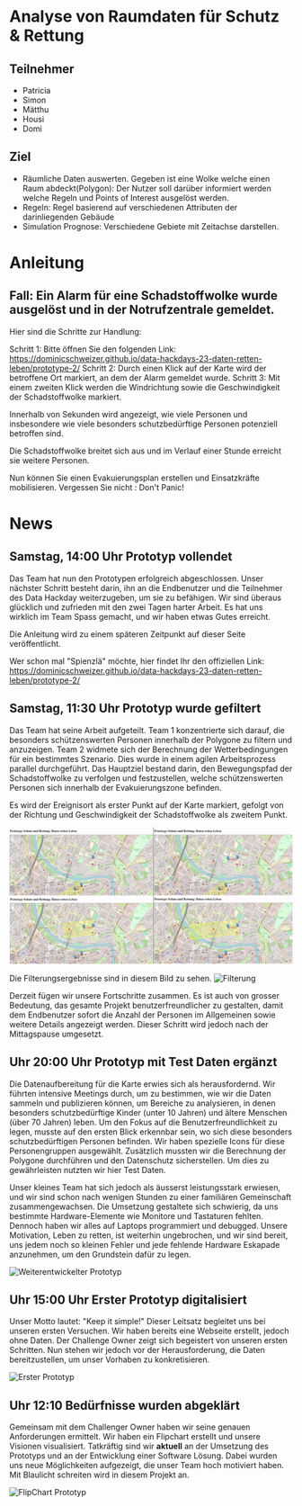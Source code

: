 # Analyse von Raumdaten für Schutz & Rettung

## Teilnehmer

- Patricia
- Simon
- Mätthu
- Housi
- Domi

## Ziel

- Räumliche Daten auswerten. Gegeben ist eine Wolke welche einen Raum abdeckt(Polygon): Der Nutzer soll darüber informiert werden welche Regeln und Points of Interest ausgelöst werden.
- Regeln: Regel basierend auf verschiedenen Attributen der darinliegenden Gebäude
- Simulation Prognose: Verschiedene Gebiete mit Zeitachse darstellen.

# Anleitung

## Fall: Ein Alarm für eine Schadstoffwolke wurde ausgelöst und in der Notrufzentrale gemeldet.

Hier sind die Schritte zur Handlung:

Schritt 1: Bitte öffnen Sie den folgenden Link: https://dominicschweizer.github.io/data-hackdays-23-daten-retten-leben/prototype-2/
Schritt 2: Durch einen Klick auf der Karte wird der betroffene Ort markiert, an dem der Alarm gemeldet wurde.
Schritt 3: Mit einem zweiten Klick werden die Windrichtung sowie die Geschwindigkeit der Schadstoffwolke markiert.

Innerhalb von Sekunden wird angezeigt, wie viele Personen und insbesondere wie viele besonders schutzbedürftige Personen potenziell betroffen sind.

Die Schadstoffwolke breitet sich aus und im Verlauf einer Stunde erreicht sie weitere Personen.

Nun können Sie einen Evakuierungsplan erstellen und Einsatzkräfte mobilisieren. Vergessen Sie nicht : Don't Panic!

# News

## Samstag, 14:00 Uhr Prototyp vollendet

Das Team hat nun den Prototypen erfolgreich abgeschlossen. Unser nächster Schritt besteht darin, ihn an die Endbenutzer und die Teilnehmer des Data Hackday weiterzugeben, um sie zu befähigen. Wir sind überaus glücklich und zufrieden mit den zwei Tagen harter Arbeit. Es hat uns wirklich im Team Spass gemacht, und wir haben etwas Gutes erreicht.

Die Anleitung wird zu einem späteren Zeitpunkt auf dieser Seite veröffentlicht.

Wer schon mal "Spienzlä" möchte, hier findet Ihr den offiziellen Link: 
https://dominicschweizer.github.io/data-hackdays-23-daten-retten-leben/prototype-2/

## Samstag, 11:30 Uhr Prototyp wurde gefiltert

Das Team hat seine Arbeit aufgeteilt. Team 1 konzentrierte sich darauf, die besonders schützenswerten Personen innerhalb der Polygone zu filtern und anzuzeigen. Team 2 widmete sich der Berechnung der Wetterbedingungen für ein bestimmtes Szenario. Dies wurde in einem agilen Arbeitsprozess parallel durchgeführt. Das Hauptziel bestand darin, den Bewegungspfad der Schadstoffwolke zu verfolgen und festzustellen, welche schützenswerten Personen sich innerhalb der Evakuierungszone befinden.

Es wird der Ereignisort als erster Punkt auf der Karte markiert, gefolgt von der Richtung und Geschwindigkeit der Schadstoffwolke als zweitem Punkt.

![wetterberechnung](Docs/wetterberechnung.jpg)

Die Filterungsergebnisse sind in diesem Bild zu sehen.
![Filterung](Docs/Prototyp_Entwicklung3.jpg)

Derzeit fügen wir unsere Fortschritte zusammen. Es ist auch von grosser Bedeutung, das gesamte Projekt benutzerfreundlicher zu gestalten, damit dem Endbenutzer sofort die Anzahl der Personen im Allgemeinen sowie weitere Details angezeigt werden. Dieser Schritt wird jedoch nach der Mittagspause umgesetzt.


## Uhr 20:00 Uhr Prototyp mit Test Daten ergänzt

Die Datenaufbereitung für die Karte erwies sich als herausfordernd. Wir führten intensive Meetings durch, um zu bestimmen, wie wir die Daten sammeln und publizieren können, um Bereiche zu analysieren, in denen besonders schutzbedürftige Kinder (unter 10 Jahren) und ältere Menschen (über 70 Jahren) leben. Um den Fokus auf die Benutzerfreundlichkeit zu legen, musste auf den ersten Blick erkennbar sein, wo sich diese besonders schutzbedürftigen Personen befinden. Wir haben spezielle Icons für diese Personengruppen ausgewählt. Zusätzlich mussten wir die Berechnung der Polygone durchführen und den Datenschutz sicherstellen. Um dies zu gewährleisten nutzten wir hier Test Daten. 

Unser kleines Team hat sich jedoch als äusserst leistungsstark erwiesen, und wir sind schon nach wenigen Stunden zu einer familiären Gemeinschaft zusammengewachsen. Die Umsetzung gestaltete sich schwierig, da uns bestimmte Hardware-Elemente wie Monitore und Tastaturen fehlten. Dennoch haben wir alles auf Laptops programmiert und debugged. Unsere Motivation, Leben zu retten, ist weiterhin ungebrochen, und wir sind bereit, uns jedem noch so kleinen Fehler und jede fehlende Hardware Eskapade anzunehmen, um den Grundstein dafür zu legen.

![Weiterentwickelter Prototyp](Docs/Prototyp_Entwicklung2.jpg)

## Uhr 15:00 Uhr Erster Prototyp digitalisiert
Unser Motto lautet: "Keep it simple!" Dieser Leitsatz begleitet uns bei unseren ersten Versuchen. Wir haben bereits eine Webseite erstellt, jedoch ohne Daten. Der Challenge Owner zeigt sich begeistert von unseren ersten Schritten. Nun stehen wir jedoch vor der Herausforderung, die Daten bereitzustellen, um unser Vorhaben zu konkretisieren.

![Erster Prototyp](Docs/Prototyp_Entwicklung.jpg)

## Uhr 12:10 Bedürfnisse wurden abgeklärt
Gemeinsam mit dem Challenger Owner haben wir seine genauen Anforderungen ermittelt. Wir haben ein Flipchart erstellt und unsere Visionen visualisiert. Tatkräftig sind wir **aktuell** an der Umsetzung des Prototyps und an der Entwicklung einer Software Lösung. Dabei wurden uns neue Möglichkeiten aufgezeigt, die unser Team hoch motiviert haben. Mit Blaulicht schreiten wird in diesem Projekt an.

![FlipChart Prototyp](Docs/Prototyp_Daten_rettet_Leben.jpeg)
